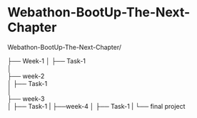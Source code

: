 # Webathon-BootUp-The-Next-Chapter


Webathon-BootUp-The-Next-Chapter/


├── Week-1 
│   ├── Task-1  
│  
├── week-2    
│   ├── Task-1  
│  
├── week-3     
│   ├── Task-1 
| 
├──week-4
│   ├── Task-1
|
└── final project

